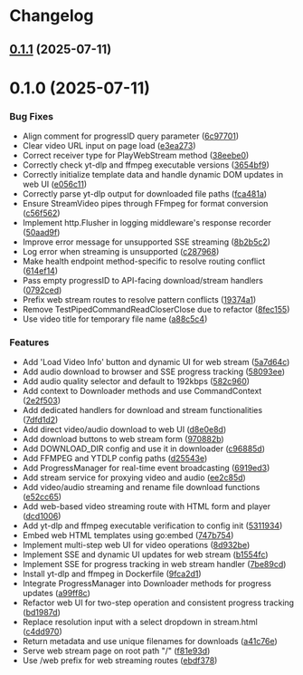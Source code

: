 # Changelog

## [0.1.1](https://github.com/MohammadBnei/gostreampuller/compare/0.1.0...0.1.1) (2025-07-11)

# 0.1.0 (2025-07-11)


### Bug Fixes

* Align comment for progressID query parameter ([6c97701](https://github.com/MohammadBnei/gostreampuller/commit/6c97701674681b80d4237b28acc3a7a3379de23b))
* Clear video URL input on page load ([e3ea273](https://github.com/MohammadBnei/gostreampuller/commit/e3ea2739259ef2b9b957f8be6c2dd4bce5eafee2))
* Correct receiver type for PlayWebStream method ([38eebe0](https://github.com/MohammadBnei/gostreampuller/commit/38eebe0753ff7ee28a06e0a56f1afd1e0ede8467))
* Correctly check yt-dlp and ffmpeg executable versions ([3654bf9](https://github.com/MohammadBnei/gostreampuller/commit/3654bf91916205e0ef959f1123deb47eaa6c3c14))
* Correctly initialize template data and handle dynamic DOM updates in web UI ([e056c11](https://github.com/MohammadBnei/gostreampuller/commit/e056c11ce21d238dbe13c4f3390239b0f7d65671))
* Correctly parse yt-dlp output for downloaded file paths ([fca481a](https://github.com/MohammadBnei/gostreampuller/commit/fca481a3f9a62a47e7e7b003a171abe56af894b0))
* Ensure StreamVideo pipes through FFmpeg for format conversion ([c56f562](https://github.com/MohammadBnei/gostreampuller/commit/c56f562661b38f0259cab16129e0e5edc52e7895))
* Implement http.Flusher in logging middleware's response recorder ([50aad9f](https://github.com/MohammadBnei/gostreampuller/commit/50aad9fc75d277dad688203691f23837a28c5916))
* Improve error message for unsupported SSE streaming ([8b2b5c2](https://github.com/MohammadBnei/gostreampuller/commit/8b2b5c22efab5dc382167610aa144f12999eea7a))
* Log error when streaming is unsupported ([c287968](https://github.com/MohammadBnei/gostreampuller/commit/c2879688121ca2a913f3af62c7db779d0d51485c))
* Make health endpoint method-specific to resolve routing conflict ([614ef14](https://github.com/MohammadBnei/gostreampuller/commit/614ef146a56a68f0866d1f80c0d01fce507a35c3))
* Pass empty progressID to API-facing download/stream handlers ([0792ced](https://github.com/MohammadBnei/gostreampuller/commit/0792ced0d9f7d2f76189128caedcf924a3d79753))
* Prefix web stream routes to resolve pattern conflicts ([19374a1](https://github.com/MohammadBnei/gostreampuller/commit/19374a1c1d9a203126d6aad713751d9e8e68e587))
* Remove TestPipedCommandReadCloserClose due to refactor ([8fec155](https://github.com/MohammadBnei/gostreampuller/commit/8fec155dbaaed84568e750c1564fd9e00dd2ba39))
* Use video title for temporary file name ([a88c5c4](https://github.com/MohammadBnei/gostreampuller/commit/a88c5c4a841d90fbd44d92423b5f9b1b906de53e))


### Features

* Add 'Load Video Info' button and dynamic UI for web stream ([5a7d64c](https://github.com/MohammadBnei/gostreampuller/commit/5a7d64c6d74e0dc76a5d20639ec83fda7155a359))
* Add audio download to browser and SSE progress tracking ([58093ee](https://github.com/MohammadBnei/gostreampuller/commit/58093eef96fcc812e4094427928cb2ef27e71c78))
* Add audio quality selector and default to 192kbps ([582c960](https://github.com/MohammadBnei/gostreampuller/commit/582c960af9670b815f4f5f5e3667989bc6e35cb5))
* Add context to Downloader methods and use CommandContext ([2e2f503](https://github.com/MohammadBnei/gostreampuller/commit/2e2f503be8b9b8a4d2143a9d8c9cf1958124aca0))
* Add dedicated handlers for download and stream functionalities ([7dfd1d2](https://github.com/MohammadBnei/gostreampuller/commit/7dfd1d275feae7a54c0b5e0c71729c9bcd63bbc6))
* Add direct video/audio download to web UI ([d8e0e8d](https://github.com/MohammadBnei/gostreampuller/commit/d8e0e8d8c8b7ae27b0b5cc87907f6b2603fce4b7))
* Add download buttons to web stream form ([970882b](https://github.com/MohammadBnei/gostreampuller/commit/970882b5266378f3d7968f871e542f68f466d0a5))
* Add DOWNLOAD_DIR config and use it in downloader ([c96885d](https://github.com/MohammadBnei/gostreampuller/commit/c96885d45a72ba1b372cf8646c6273fa22ffdd64))
* Add FFMPEG and YTDLP config paths ([d25543e](https://github.com/MohammadBnei/gostreampuller/commit/d25543e1c173360b491d1a9a9a4f777dd25b66a6))
* Add ProgressManager for real-time event broadcasting ([6919ed3](https://github.com/MohammadBnei/gostreampuller/commit/6919ed3ed716231c4a03cf359d1474107c1c02bd))
* Add stream service for proxying video and audio ([ee2c85d](https://github.com/MohammadBnei/gostreampuller/commit/ee2c85d5934c83bd778f5abd9330d92cfc6bb977))
* Add video/audio streaming and rename file download functions ([e52cc65](https://github.com/MohammadBnei/gostreampuller/commit/e52cc65b55bf146de00911cd5a572f59b8cca45c))
* Add web-based video streaming route with HTML form and player ([dcd1006](https://github.com/MohammadBnei/gostreampuller/commit/dcd1006cc9a86bcf478dea5a8f6c70ac602947d0))
* Add yt-dlp and ffmpeg executable verification to config init ([5311934](https://github.com/MohammadBnei/gostreampuller/commit/53119348f8def0b333f25ba920ea672337a4f492))
* Embed web HTML templates using go:embed ([747b754](https://github.com/MohammadBnei/gostreampuller/commit/747b754923e3b8d8a519a4970b29e406ba37101a))
* Implement multi-step web UI for video operations ([8d932be](https://github.com/MohammadBnei/gostreampuller/commit/8d932beaac69812291ea1f2be94524d53504d552))
* Implement SSE and dynamic UI updates for web stream ([b1554fc](https://github.com/MohammadBnei/gostreampuller/commit/b1554fc1fb3c3a4558c54f8536cc9ee1b6933788))
* Implement SSE for progress tracking in web stream handler ([7be89cd](https://github.com/MohammadBnei/gostreampuller/commit/7be89cdc289036ebbf2cec26f1b9a1dfe08eba58))
* Install yt-dlp and ffmpeg in Dockerfile ([9fca2d1](https://github.com/MohammadBnei/gostreampuller/commit/9fca2d1b441fc8560e2c2af61fbe4dd96dc09b63))
* Integrate ProgressManager into Downloader methods for progress updates ([a99ff8c](https://github.com/MohammadBnei/gostreampuller/commit/a99ff8c23e1d016535a23481180b1eb5fc2e92b0))
* Refactor web UI for two-step operation and consistent progress tracking ([bd1987d](https://github.com/MohammadBnei/gostreampuller/commit/bd1987d63fa93781cccdd719f2403406a3c6f5aa))
* Replace resolution input with a select dropdown in stream.html ([c4dd970](https://github.com/MohammadBnei/gostreampuller/commit/c4dd970195c46b770a4896b6d6b8ae7c67cbdb73))
* Return metadata and use unique filenames for downloads ([a41c76e](https://github.com/MohammadBnei/gostreampuller/commit/a41c76e47ffaee7c355e155b2a596a53623e070e))
* Serve web stream page on root path "/" ([f81e93d](https://github.com/MohammadBnei/gostreampuller/commit/f81e93d693f3c4182226e6692c1caa809012f9bb))
* Use /web prefix for web streaming routes ([ebdf378](https://github.com/MohammadBnei/gostreampuller/commit/ebdf3786c4f9651a5970a06051db9e0c0ed09c29))
